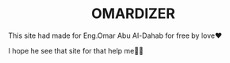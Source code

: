 <h1 align="center">OMARDIZER</h1>
<p style"font-size: 20px">This site had made for Eng.Omar Abu Al-Dahab for free by love❤️</p>
<p>I hope he see that site for that help me🙏🤍</p>
